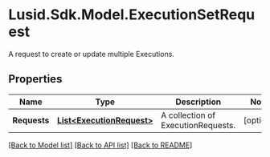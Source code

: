 # Lusid.Sdk.Model.ExecutionSetRequest
A request to create or update multiple Executions.

## Properties

Name | Type | Description | Notes
------------ | ------------- | ------------- | -------------
**Requests** | [**List&lt;ExecutionRequest&gt;**](ExecutionRequest.md) | A collection of ExecutionRequests. | [optional] 

[[Back to Model list]](../README.md#documentation-for-models) [[Back to API list]](../README.md#documentation-for-api-endpoints) [[Back to README]](../README.md)

